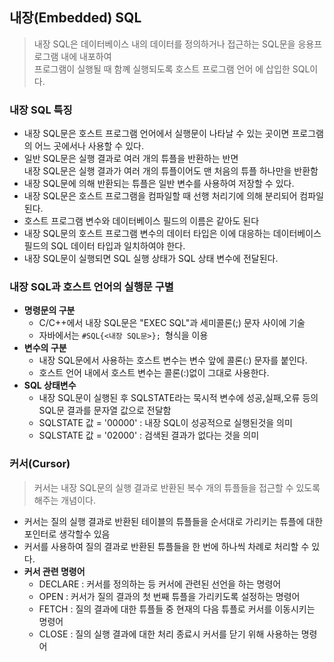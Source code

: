 ## 내장(Embedded) SQL
>내장 SQL은 데이터베이스 내의 데이터를 정의하거나 접근하는 SQL문을 응용프로그램 내에 내포하여<br> 프로그램이 실행될 때 함꼐 실행되도록 호스트 프로그램 언어 에 삽입한 SQL이다.
### 내장 SQL 특징
- 내장 SQL문은 호스트 프로그램 언어에서 실행문이 나타날 수 있는 곳이면 프로그램의 어느 곳에서나 사용할 수 있다.
- 일반 SQL문은 실행 결과로 여러 개의 튜플을 반환하는 반면<br> 내장 SQL문은 실행 결과가 여러 개의 튜플이어도 맨 처음의 튜플 하나만을 반환함
- 내장 SQL문에 의해 반환되는 튜플은 일반 변수를 사용하여 저장할 수 있다.
- 내장 SQL문은 호스트 프로그램을 컴파일할 때 선행 처리기에 의해 분리되어 컴파일 된다.
- 호스트 프로그램 변수와 데이터베이스 필드의 이름은 같아도 된다
- 내장 SQL문의 호스트 프로그램 변수의 데이터 타입은 이에 대응하는 데이터베이스 필드의 SQL 데이터 타입과 일치하여야 한다.
- 내장 SQL문이 실행되면 SQL 실행 상태가 SQL 상태 변수에 전달된다.
### 내장 SQL과 호스트 언어의 실행문 구별
- **명령문의 구분**
    - C/C++에서 내장 SQL문은 "EXEC SQL"과 세미콜론(;) 문자 사이에 기술
    - 자바에서는 ```#SQL{<내장 SQL문>}; ```형식을 이용
- **변수의 구분**
    - 내장 SQL문에서 사용하는 호스트 변수는 변수 앞에 콜론(:) 문자를 붙인다.
    - 호스트 언어 내에서 호스트 변수는 콜론(:)없이 그대로 사용한다.
- **SQL 상태변수** 
    - 내장 SQL문이 실행된 후 SQLSTATE라는 묵시적 변수에 성공,실패,오류 등의 SQL문 결과를 문자열 값으로 전달함
    - SQLSTATE 값 = '00000' : 내장 SQL이 성공적으로 실행된것을 의미
    - SQLSTATE 값 = '02000' : 검색된 결과가 없다는 것을 의미
### 커서(Cursor)
>커서는 내장 SQL문의 실행 결과로 반환된 복수 개의 튜플들을 접근할 수 있도록 해주는 개념이다.
- 커서는 질의 실행 결과로 반환된 테이블의 튜플들을 순서대로 가리키는 튜플에 대한 포인터로 생각할수 있음
- 커서를 사용하여 질의 결과로 반환된 튜플들을 한 번에 하나씩 차례로 처리할 수 있다.
- **커서 관련 명령어**
    - DECLARE : 커서를 정의하는 등 커서에 관련된 선언을 하는 명령어
    - OPEN : 커서가 질의 결과의 첫 번째 튜플을 가리키도록 설정하는 명령어
    - FETCH : 질의 결과에 대한 튜플들 중 현재의 다음 튜플로 커서를 이동시키는 명령어
    - CLOSE : 질의 실행 결과에 대한 처리 종료시 커서를 닫기 위해 사용하는 명령어 
    